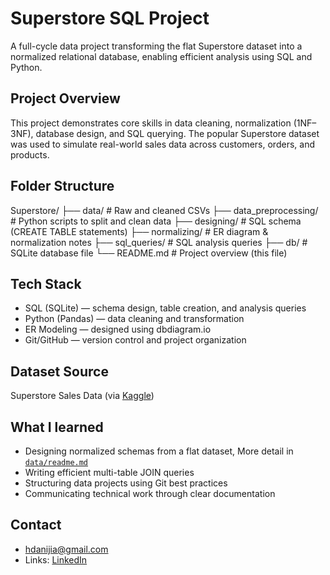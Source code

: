 # Superstore SQL Project

A full-cycle data project transforming the flat Superstore dataset into a normalized relational database, enabling efficient analysis using SQL and Python.



## Project Overview

This project demonstrates core skills in data cleaning, normalization (1NF–3NF), database design, and SQL querying. The popular Superstore dataset was used to simulate real-world sales data across customers, orders, and products.



## Folder Structure

Superstore/
├── data/ # Raw and cleaned CSVs
├── data_preprocessing/ # Python scripts to split and clean data
├── designing/ # SQL schema (CREATE TABLE statements)
├── normalizing/ # ER diagram & normalization notes
├── sql_queries/ # SQL analysis queries
├── db/ # SQLite database file
└── README.md # Project overview (this file)

## Tech Stack

- SQL (SQLite) — schema design, table creation, and analysis queries  
- Python (Pandas) — data cleaning and transformation  
- ER Modeling — designed using dbdiagram.io  
- Git/GitHub — version control and project organization

## Dataset Source
Superstore Sales Data (via [Kaggle](https://www.kaggle.com/datasets/vivek468/superstore-dataset-final))

## What I learned
- Designing normalized schemas from a flat dataset, More detail in [`data/readme.md`](./data/readme.md)
- Writing efficient multi-table JOIN queries
- Structuring data projects using Git best practices
- Communicating technical work through clear documentation

## Contact
- hdanijia@gmail.com
- Links: [LinkedIn](https://www.linkedin.com/in/danijia/) 

